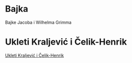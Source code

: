 # Bajka
Bajke Jacoba i Wilhelma Grimma

# Ukleti Kraljević i Čelik-Henrik
[Ukleti Kraljević i Čelik-Henrik](1UkletiKraljević.md)

